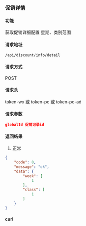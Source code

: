 ### 促销详情

#### 功能

获取促销详细配置 星期、类别范围

#### 请求地址

```text
/api/discount/info/detail
```

#### 请求方式

POST

#### 请求头

token-wx 或 token-pc 或 token-pc-ad

#### 请求参数

```json
globalId 促销记录id
```

#### 返回结果

1. 正常

```json
{
    "code": 0,
    "message": "ok",
    "data": {
        "week": [
            1
        ],
        "class": [
            1
        ]
    }
}
```


#### curl

```text

```